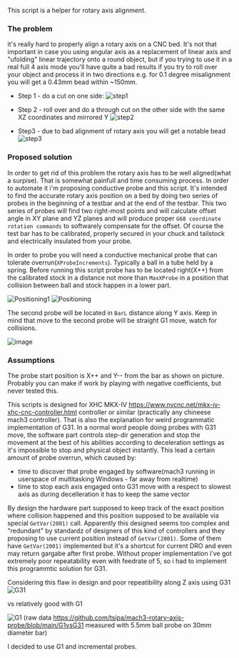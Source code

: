 This script is a helper for rotary axis alignment.

### The problem
it's really hard to properly align a rotary axis on a CNC bed. It's not that important in case you using angular axis as a replacement of linear axis and "ufolding" linear trajectory onto a round object, but if you trying to use it in a real full 4 axis mode you'll have quite a bad results if you try to roll over your object and process it in two directions e.g. for 0.1 degree misalignment you will get a 0.43mm bead within ~150mm.


* Step 1 - do a cut on one side:
![step1](https://user-images.githubusercontent.com/3116070/132454090-87c5d1e2-6e88-4fb7-a312-e1b9de4506a6.png)

* Step 2 - roll over and do a through cut on the other side with the same XZ coordinates and mirrored Y
![step2](https://user-images.githubusercontent.com/3116070/132454857-f41542a8-f29b-463b-893b-9d94a937b413.png)

* Step3 - due to bad alignment of rotary axis you will get a notable bead
![step3](https://user-images.githubusercontent.com/3116070/132455104-175ff562-6917-4ec2-807c-8280f51c5ec1.png)




### Proposed solution
In order to get rid of this problem the rotary axis has to be well aligned(what a surpise). That is somewhat painfull and time consuming process. In order to automate it i'm proposing conductive probe and this script.
It's intended to find the accurate rotary axis position on a bed by doing two series of probes in the beginning of a testbar and at the end of the testbar. This two series of probes will find two right-most points and will calculate offset angle in XY plane and YZ planes and will produce proper `G68 coordinate rotation commands` to softwarely compensate for the offset. Of course the test bar has to be calibrated, properly secured in your chuck and tailstock and electrically insulated from your probe.

In order to probe you will need a conductive mechanical probe that can tolerate overrun(`XProbeIncrements`). Typically a ball in a tube held by a spring. Before running this script probe has to be located right(X++) from the calibrated stock in a distance not more than `MaxXProbe` in a position that collision between ball and stock happen in a lower part.

![Positioning1](https://user-images.githubusercontent.com/3116070/132311769-a984b3d3-2e47-4d64-a4aa-393cd9cc5235.png)
![Positioning](https://user-images.githubusercontent.com/3116070/132604303-a7b7323d-ac83-4636-89d7-47adba14c33b.png)

The second probe will be located in `BarL` distance along Y axis. Keep in mind that move to the second probe will be straight G1 move, watch for collisions.

![image](https://user-images.githubusercontent.com/3116070/132318167-3f63a02a-959f-4621-866b-9d2f1857fb45.png)


### Assumptions
The probe start position is X++ and Y-- from the bar as shown on picture. Probably you can make if work by playing with negative coefficients, but never tested this.

This scripts is designed for XHC MKX-IV https://www.nvcnc.net/mkx-iv-xhc-cnc-controller.html controller or similar (practically any chineese mach3 controller).
That is also the explanation for weird programmatic implementation of G31. In a normal word people doing probes with G31 move, the software part controls step-dir generation and stop the movement at the best of his abilities according to deceleration settings as it's impossible to stop and physical object instantly. This lead a certain amount of probe overrun, which caused by:
- time to discover that probe engaged by software(mach3 running in userspace of multitasking Windows - far away from realtime)
- time to stop each axis engaged onto G31 move with a respect to slowest axis as during decelleration it has to keep the same vector


By design the hardware part supposed to keep track of the exact position where collision happened and this position supposed to be available via special `GetVar(2001)` call.
Apparently this designed seems too complex and "redundant" by standardz of designers of this kind of controllers and they proposing to use current position instead of `GetVar(2001)`. Some of them have `GetVar(2001)` implemented but it's a shortcut for current DRO and even may return gargabe after first probe. Without proper implementation i've got extremely poor repeatability even with feedrate of 5, so i had to implement this programmtic solution for G31.

Considering this flaw in design and poor repeatibility along Z axis using G31
![G31](https://user-images.githubusercontent.com/3116070/132485554-34a43510-ae9f-433f-880a-23d5592b724f.png)

vs relatively good with G1

![G1](https://user-images.githubusercontent.com/3116070/132485470-7dd914ea-5d0f-4ca4-9f5e-3f5cd5d1db3e.png)
(raw data https://github.com/tsipa/mach3-rotary-axis-probe/blob/main/G1vsG31 measured with 5.5mm ball probe on 30mm diameter bar)

I decided to use G1 and incremental probes.

